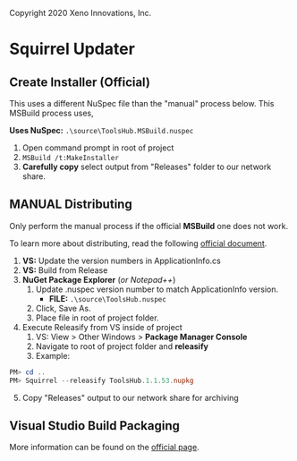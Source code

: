 Copyright 2020 Xeno Innovations, Inc.

# Squirrel Updater

## Create Installer (Official)
This uses a different NuSpec file than the "manual" process below. This MSBuild process uses,

**Uses NuSpec:**
``.\source\ToolsHub.MSBuild.nuspec``

1. Open command prompt in root of project
2. ``MSBuild /t:MakeInstaller``
3. **Carefully copy** select output from "Releases" folder to our network share.

## MANUAL Distributing
Only perform the manual process if the official **MSBuild** one does not work.

To learn more about distributing, read the following [official document](https://github.com/Squirrel/Squirrel.Windows/blob/master/docs/getting-started/2-packaging.md).

1. **VS:** Update the version numbers in ApplicationInfo.cs
2. **VS:** Build from Release
3. **NuGet Package Explorer** (_or Notepad++_)
    1. Update .nuspec version number to match ApplicationInfo version.
        * **FILE:** ``.\source\ToolsHub.nuspec``
    2. Click, Save As.
    3. Place file in root of project folder.
4. Execute Releasify from VS inside of project
    1. VS: View > Other Windows > **Package Manager Console**
    2. Navigate to root of project folder and **releasify**
    3. Example:
```powershell
PM> cd ..
PM> Squirrel --releasify ToolsHub.1.1.53.nupkg
```
5. Copy "Releases" output to our network share for archiving


## Visual Studio Build Packaging
More information can be found on the [official page](https://github.com/Squirrel/Squirrel.Windows/blob/master/docs/using/visual-studio-packaging.md).
